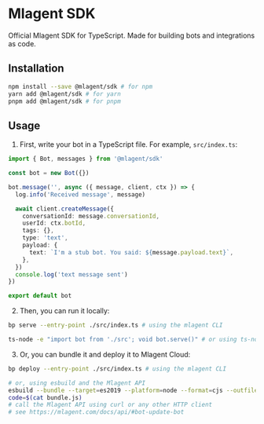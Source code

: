 # Mlagent SDK

Official Mlagent SDK for TypeScript. Made for building bots and integrations as code.

## Installation

```bash
npm install --save @mlagent/sdk # for npm
yarn add @mlagent/sdk # for yarn
pnpm add @mlagent/sdk # for pnpm
```

## Usage

1. First, write your bot in a TypeScript file. For example, `src/index.ts`:

```ts
import { Bot, messages } from '@mlagent/sdk'

const bot = new Bot({})

bot.message('', async ({ message, client, ctx }) => {
  log.info('Received message', message)

  await client.createMessage({
    conversationId: message.conversationId,
    userId: ctx.botId,
    tags: {},
    type: 'text',
    payload: {
      text: `I'm a stub bot. You said: ${message.payload.text}`,
    },
  })
  console.log('text message sent')
})

export default bot
```

2. Then, you can run it locally:

```bash
bp serve --entry-point ./src/index.ts # using the mlagent CLI

ts-node -e "import bot from './src'; void bot.serve()" # or using ts-node directly
```

3. Or, you can bundle it and deploy it to Mlagent Cloud:

```bash
bp deploy --entry-point ./src/index.ts # using the mlagent CLI

# or, using esbuild and the Mlagent API
esbuild --bundle --target=es2019 --platform=node --format=cjs --outfile=bundle.js ./src/index.ts
code=$(cat bundle.js)
# call the Mlagent API using curl or any other HTTP client
# see https://mlagent.com/docs/api/#bot-update-bot
```
